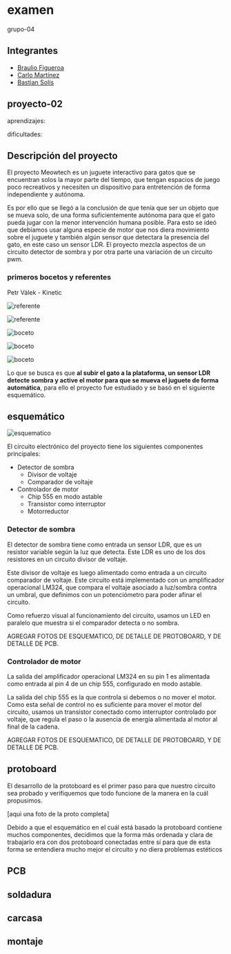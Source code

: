 # examen

grupo-04

## Integrantes

- [Braulio Figueroa](https://github.com/brauliofigueroa2001)
- [Carlo Martínez](https://github.com/zaaaiko)
- [Bastian Solís](https://github.com/HSB25)

## proyecto-02

aprendizajes:

dificultades:

## Descripción del proyecto

El proyecto Meowtech es un juguete interactivo para gatos que se encuentran solos la mayor parte del tiempo, que tengan espacios de juego poco recreativos y necesiten un dispositivo para entretención de forma independiente y autónoma.

Es por ello que se llegó a la conclusión de que tenía que ser un objeto que se mueva solo, de una forma suficientemente autónoma para que el gato pueda jugar con la menor intervención humana posible. Para esto se ideó que debíamos usar alguna especie de motor que nos diera movimiento sobre el juguete y también algún sensor que detectara la presencia del gato, en este caso un sensor LDR. El proyecto mezcla aspectos de un circuito detector de sombra y por otra parte una variación de un circuito pwm.

### primeros bocetos y referentes

Petr Válek - Kinetic

![referente](./imagenes/protoboard/tme-grupo04-referente-registro01.jpg)

![referente](./imagenes/protoboard/tme-grupo04-referente-registro02.jpg)

![boceto](./imagenes/protoboard/tme-grupo04-premisa-registro01.jpg)

![boceto](./imagenes/protoboard/tme-grupo04-premisa-registro02.jpg)

![boceto](./imagenes/protoboard/tme-grupo04-premisa-registro03.jpg)

Lo que se busca es que **al subir el gato a la plataforma, un sensor LDR detecte sombra y active el motor para que se mueva el juguete de forma automática**, para ello el proyecto fue estudiado y se basó en el siguiente esquemático.

## esquemático

![esquematico](./imagenes/protoboard/tme-grupo04-esquemático-registro01.jpg)

El circuito electrónico del proyecto tiene los siguientes componentes principales:

- Detector de sombra
  - Divisor de voltaje
  - Comparador de voltaje
- Controlador de motor
  - Chip 555 en modo astable
  - Transistor como interruptor
  - Motorreductor

### Detector de sombra

El detector de sombra tiene como entrada un sensor LDR, que es un resistor variable según la luz que detecta. Este LDR es uno de los dos resistores en un circuito divisor de voltaje.

Este divisor de voltaje es luego alimentado como entrada a un circuito comparador de voltaje. Este circuito está implementado con un amplificador operacional LM324, que compara el voltaje asociado a luz/sombra contra un umbral, que definimos con un potenciómetro para poder afinar el circuito.

Como refuerzo visual al funcionamiento del circuito, usamos un LED en paralelo que muestra si el comparador detecta o no sombra.

AGREGAR FOTOS DE ESQUEMATICO, DE DETALLE DE PROTOBOARD, Y DE DETALLE DE PCB.

### Controlador de motor

La salida del amplificador operacional LM324 en su pin 1 es alimentada como entrada al pin 4 de un chip 555, configurado en modo astable.

La salida del chip 555 es la que controla si debemos o no mover el motor. Como esta señal de control no es suficiente para mover el motor del circuito, usamos un transistor conectado como interruptor controlado por voltaje, que regula el paso o la ausencia de energía alimentada al motor al final de la cadena.

AGREGAR FOTOS DE ESQUEMATICO, DE DETALLE DE PROTOBOARD, Y DE DETALLE DE PCB.

## protoboard

El desarrollo de la protoboard es el primer paso para que nuestro circuito sea probado y verifiquemos que todo funcione de la manera en la cuál propusimos. 

[aqui una foto de la proto completa]

Debido a que el esquemático en el cuál está basado la protoboard contiene muchos componentes, decidimos que la forma más ordenada y clara de trabajarlo era con dos protoboard conectadas entre sí para que de esta forma se entendiera mucho mejor el circuito y no diera problemas estéticos

## PCB

## soldadura

## carcasa

## montaje
